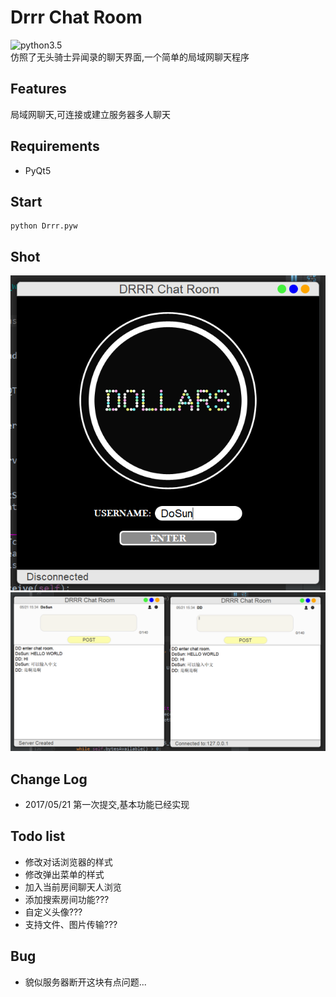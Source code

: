# Drrr Chat Room
![python3.5](https://img.shields.io/badge/python-3.5-blue.svg)<br />
仿照了无头骑士异闻录的聊天界面,一个简单的局域网聊天程序


## Features
局域网聊天,可连接或建立服务器多人聊天

## Requirements
- PyQt5

## Start
    python Drrr.pyw

## Shot
![登陆界面](https://raw.githubusercontent.com/XDfield/Drrr/master/ReadMeShot/01.png)<br />
![聊天界面](https://raw.githubusercontent.com/XDfield/Drrr/master/ReadMeShot/02.png)

## Change Log
- 2017/05/21 第一次提交,基本功能已经实现

## Todo list
- 修改对话浏览器的样式
- 修改弹出菜单的样式
- 加入当前房间聊天人浏览
- 添加搜索房间功能???
- 自定义头像???
- 支持文件、图片传输???

## Bug
- 貌似服务器断开这块有点问题...